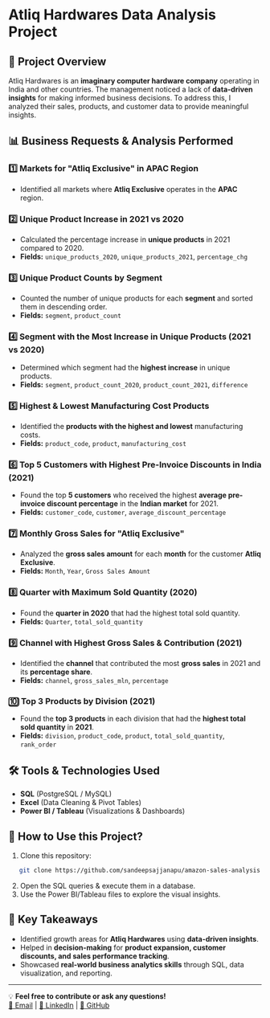 # Atliq Hardwares Data Analysis Project  

## 📌 Project Overview  
Atliq Hardwares is an **imaginary computer hardware company** operating in India and other countries. The management noticed a lack of **data-driven insights** for making informed business decisions. To address this, I analyzed their sales, products, and customer data to provide meaningful insights.  

## 📊 **Business Requests & Analysis Performed**  

### **1️⃣ Markets for "Atliq Exclusive" in APAC Region**  
- Identified all markets where **Atliq Exclusive** operates in the **APAC** region.  

### **2️⃣ Unique Product Increase in 2021 vs 2020**  
- Calculated the percentage increase in **unique products** in 2021 compared to 2020.  
- **Fields:** `unique_products_2020`, `unique_products_2021`, `percentage_chg`  

### **3️⃣ Unique Product Counts by Segment**  
- Counted the number of unique products for each **segment** and sorted them in descending order.  
- **Fields:** `segment`, `product_count`  

### **4️⃣ Segment with the Most Increase in Unique Products (2021 vs 2020)**  
- Determined which segment had the **highest increase** in unique products.  
- **Fields:** `segment`, `product_count_2020`, `product_count_2021`, `difference`  

### **5️⃣ Highest & Lowest Manufacturing Cost Products**  
- Identified the **products with the highest and lowest** manufacturing costs.  
- **Fields:** `product_code`, `product`, `manufacturing_cost`  

### **6️⃣ Top 5 Customers with Highest Pre-Invoice Discounts in India (2021)**  
- Found the top **5 customers** who received the highest **average pre-invoice discount percentage** in the **Indian market** for 2021.  
- **Fields:** `customer_code`, `customer`, `average_discount_percentage`  

### **7️⃣ Monthly Gross Sales for "Atliq Exclusive"**  
- Analyzed the **gross sales amount** for each **month** for the customer **Atliq Exclusive**.  
- **Fields:** `Month`, `Year`, `Gross Sales Amount`  

### **8️⃣ Quarter with Maximum Sold Quantity (2020)**  
- Found the **quarter in 2020** that had the highest total sold quantity.  
- **Fields:** `Quarter`, `total_sold_quantity`  

### **9️⃣ Channel with Highest Gross Sales & Contribution (2021)**  
- Identified the **channel** that contributed the most **gross sales** in 2021 and its **percentage share**.  
- **Fields:** `channel`, `gross_sales_mln`, `percentage`  

### **🔟 Top 3 Products by Division (2021)**  
- Found the **top 3 products** in each division that had the **highest total sold quantity** in **2021**.  
- **Fields:** `division`, `product_code`, `product`, `total_sold_quantity`, `rank_order`  

## 🛠 **Tools & Technologies Used**  
- **SQL** (PostgreSQL / MySQL)  
- **Excel** (Data Cleaning & Pivot Tables)  
- **Power BI / Tableau** (Visualizations & Dashboards)  
  

## 🚀 **How to Use this Project?**  
1. Clone this repository:
```bash
   git clone https://github.com/sandeepsajjanapu/amazon-sales-analysis.git
   ```
2. Open the SQL queries & execute them in a database.  
3. Use the Power BI/Tableau files to explore the visual insights.  

## 📢 **Key Takeaways**  
- Identified growth areas for **Atliq Hardwares** using **data-driven insights**.  
- Helped in **decision-making** for **product expansion, customer discounts, and sales performance tracking**.  
- Showcased **real-world business analytics skills** through SQL, data visualization, and reporting.  

---

💡 **Feel free to contribute or ask any questions!**  
[📧 Email](mailto:sandeepsajjanapu6@gmail.com) | [💼 LinkedIn](https://linkedin.com/in/sandeep-sajjanapu) | [🐙 GitHub](https://github.com/sandeepsajjanapu)
